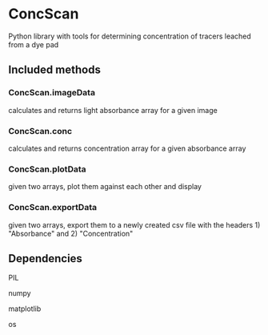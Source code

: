 # ConcScan
Python library with tools for determining concentration of tracers leached from a dye pad

## Included methods
### ConcScan.imageData
calculates and returns light absorbance array for a given image

### ConcScan.conc
calculates and returns concentration array for a given absorbance array

### ConcScan.plotData
given two arrays, plot them against each other and display 

### ConcScan.exportData
given two arrays, export them to a newly created csv file with the headers 1) "Absorbance" and 2) "Concentration"


## Dependencies
PIL

numpy

matplotlib

os

